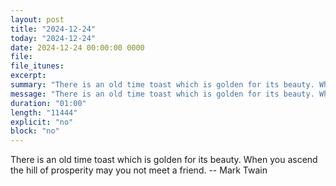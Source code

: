 ```yaml
---
layout: post
title: "2024-12-24"
today: "2024-12-24"
date: 2024-12-24 00:00:00 0000
file:
file_itunes:
excerpt:
summary: "There is an old time toast which is golden for its beauty. When you ascend the hill of prosperity may you not meet a friend. -- Mark Twain"
message: "There is an old time toast which is golden for its beauty. When you ascend the hill of prosperity may you not meet a friend. -- Mark Twain"
duration: "01:00"
length: "11444"
explicit: "no"
block: "no"
---
```

There is an old time toast which is golden for its beauty. When you ascend the hill of prosperity may you not meet a friend. -- Mark Twain

